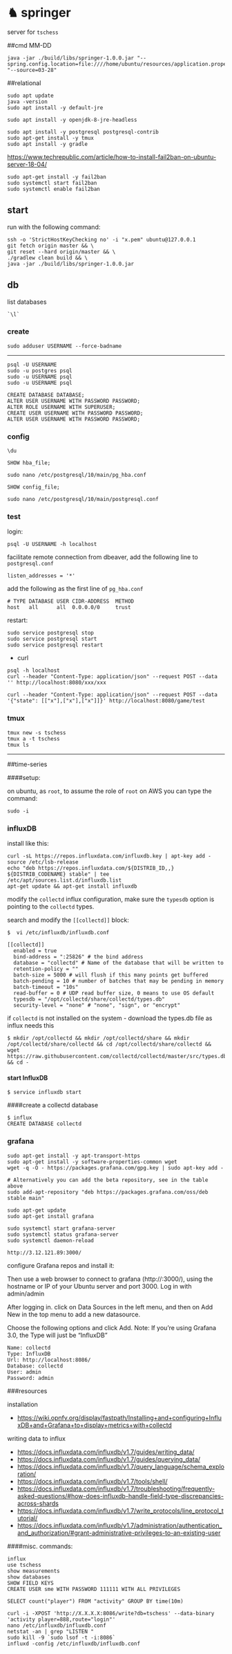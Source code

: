 # ♞ springer

server for `tschess`


##cmd
MM-DD
```
java -jar ./build/libs/springer-1.0.0.jar "--spring.config.location=file:////home/ubuntu/resources/application.properties" "--source=03-28"
```

##relational 

```
sudo apt update
java -version
sudo apt install -y default-jre

sudo apt install -y openjdk-8-jre-headless

sudo apt install -y postgresql postgresql-contrib
sudo apt-get install -y tmux
sudo apt install -y gradle
```

https://www.techrepublic.com/article/how-to-install-fail2ban-on-ubuntu-server-18-04/
```
sudo apt-get install -y fail2ban
sudo systemctl start fail2ban
sudo systemctl enable fail2ban
```
## start

run with the following command: 

```
ssh -o 'StrictHostKeyChecking no' -i "x.pem" ubuntu@127.0.0.1 
git fetch origin master && \
git reset --hard origin/master && \
./gradlew clean build && \
java -jar ./build/libs/springer-1.0.0.jar 
```

## db

list databases
```
`\l` 
```

### create

```
sudo adduser USERNAME --force-badname
```

---

```
psql -U USERNAME
sudo -u postgres psql
sudo -u USERNAME psql
sudo -u USERNAME psql
```

```
CREATE DATABASE DATABASE;
ALTER USER USERNAME WITH PASSWORD PASSWORD;
ALTER ROLE USERNAME WITH SUPERUSER;
CREATE USER USERNAME WITH PASSWORD PASSWORD;
ALTER USER USERNAME WITH PASSWORD PASSWORD;
```

### config

```
\du

SHOW hba_file;

sudo nano /etc/postgresql/10/main/pg_hba.conf

SHOW config_file;

sudo nano /etc/postgresql/10/main/postgresql.conf
```

### test

login:

```
psql -U USERNAME -h localhost
```

facilitate remote connection from dbeaver, add the following line to `postgresql.conf`

```
listen_addresses = '*'
```

add the following as the first line of `pg_hba.conf`

```
# TYPE DATABASE USER CIDR-ADDRESS  METHOD
host   all      all  0.0.0.0/0     trust
```

restart:

 ```
sudo service postgresql stop
sudo service postgresql start
sudo service postgresql restart
 ```

- curl

```
psql -h localhost
curl --header "Content-Type: application/json" --request POST --data '' http://localhost:8080/xxx/xxx
```

```
curl --header "Content-Type: application/json" --request POST --data '{"state": [["x"],["x"],["x"]]}' http://localhost:8080/game/test
```

### tmux

```
tmux new -s tschess
tmux a -t tschess
tmux ls
```

----

##time-series 

####setup:

on ubuntu, as `root`, to assume the role of `root` on AWS you can type the command: 
```
sudo -i
```

### influxDB

install like this:

```
curl -sL https://repos.influxdata.com/influxdb.key | apt-key add -
source /etc/lsb-release
echo "deb https://repos.influxdata.com/${DISTRIB_ID,,} ${DISTRIB_CODENAME} stable" | tee /etc/apt/sources.list.d/influxdb.list
apt-get update && apt-get install influxdb
```

modify the `collectd` influx configuration, make sure the `typesdb` option is pointing to the `collectd` types.

search and modify the `[[collectd]]` block:

```
$  vi /etc/influxdb/influxdb.conf
  
[[collectd]]
  enabled = true
  bind-address = ":25826" # the bind address
  database = "collectd" # Name of the database that will be written to
  retention-policy = ""
  batch-size = 5000 # will flush if this many points get buffered
  batch-pending = 10 # number of batches that may be pending in memory
  batch-timeout = "10s"
  read-buffer = 0 # UDP read buffer size, 0 means to use OS default
  typesdb = "/opt/collectd/share/collectd/types.db"
  security-level = "none" # "none", "sign", or "encrypt"
```

if `collectd` is not installed on the system - download the types.db file as influx needs this
```
$ mkdir /opt/collectd && mkdir /opt/collectd/share && mkdir /opt/collectd/share/collectd && cd /opt/collectd/share/collectd && wget https://raw.githubusercontent.com/collectd/collectd/master/src/types.db && cd -
```

#### start InfluxDB
``` 
$ service influxdb start
```
####create a collectd database
``` 
$ influx
CREATE DATABASE collectd
```

### grafana
```
sudo apt-get install -y apt-transport-https
sudo apt-get install -y software-properties-common wget
wget -q -O - https://packages.grafana.com/gpg.key | sudo apt-key add -

# Alternatively you can add the beta repository, see in the table above
sudo add-apt-repository "deb https://packages.grafana.com/oss/deb stable main"

sudo apt-get update
sudo apt-get install grafana
```

``` 
sudo systemctl start grafana-server
sudo systemctl status grafana-server
sudo systemctl daemon-reload
```

`http://3.12.121.89:3000/`

configure Grafana repos and install it:


Then use a web browser to connect to grafana (http://<serverip>:3000/), using the hostname or IP of your Ubuntu server and port 3000. Log in with admin/admin

 

After logging in. click on Data Sources in the left menu, and then on Add New in the top menu to add a new datasource.

Choose the following options and click Add. Note: If you’re using Grafana 3.0, the Type will just be “InfluxDB”

```
Name: collectd
Type: InfluxDB
Url: http://localhost:8086/
Database: collectd
User: admin
Password: admin
```


###resources

installation

* https://wiki.opnfv.org/display/fastpath/Installing+and+configuring+InfluxDB+and+Grafana+to+display+metrics+with+collectd

writing data to influx

* https://docs.influxdata.com/influxdb/v1.7/guides/writing_data/
* https://docs.influxdata.com/influxdb/v1.7/guides/querying_data/
* https://docs.influxdata.com/influxdb/v1.7/query_language/schema_exploration/
* https://docs.influxdata.com/influxdb/v1.7/tools/shell/
* https://docs.influxdata.com/influxdb/v1.7/troubleshooting/frequently-asked-questions/#how-does-influxdb-handle-field-type-discrepancies-across-shards
* https://docs.influxdata.com/influxdb/v1.7/write_protocols/line_protocol_tutorial/
* https://docs.influxdata.com/influxdb/v1.7/administration/authentication_and_authorization/#grant-administrative-privileges-to-an-existing-user


####misc. commands: 

``` 
influx
use tschess
show measurements
show databases
SHOW FIELD KEYS
CREATE USER sme WITH PASSWORD 111111 WITH ALL PRIVILEGES
```

`SELECT count("player") FROM "activity" GROUP BY time(10m)`

```
curl -i -XPOST 'http://X.X.X.X:8086/write?db=tschess' --data-binary 'activity player=888,route="login"' 
nano /etc/influxdb/influxdb.conf
netstat -an | grep "LISTEN "
sudo kill -9 `sudo lsof -t -i:8086`
influxd -config /etc/influxdb/influxdb.conf
```